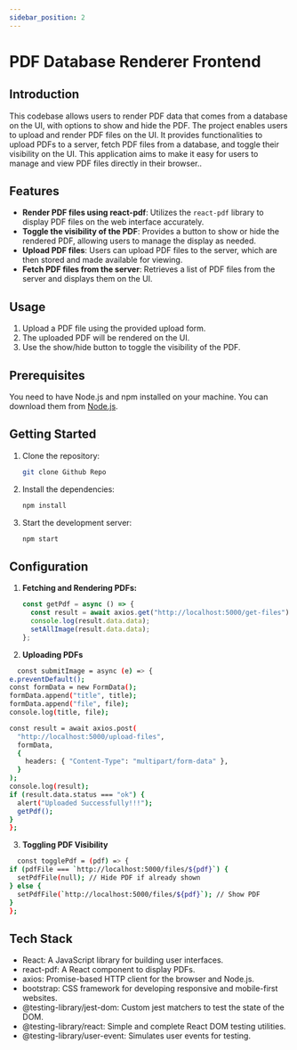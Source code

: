 ```yaml
---
sidebar_position: 2
---
```


# PDF Database Renderer Frontend

## Introduction

This codebase allows users to render PDF data that comes from a database on the UI, with options to show and hide the PDF. The project enables users to upload and render PDF files on the UI. It provides functionalities to upload PDFs to a server, fetch PDF files from a database, and toggle their visibility on the UI. This application aims to make it easy for users to manage and view PDF files directly in their browser..


## Features

- **Render PDF files using react-pdf**: Utilizes the `react-pdf` library to display PDF files on the web interface accurately.
- **Toggle the visibility of the PDF**: Provides a button to show or hide the rendered PDF, allowing users to manage the display as needed.
- **Upload PDF files**: Users can upload PDF files to the server, which are then stored and made available for viewing.
- **Fetch PDF files from the server**: Retrieves a list of PDF files from the server and displays them on the UI.

## Usage

1. Upload a PDF file using the provided upload form.
2. The uploaded PDF will be rendered on the UI.
3. Use the show/hide button to toggle the visibility of the PDF.

## Prerequisites

You need to have Node.js and npm installed on your machine. You can download them from [Node.js](https://nodejs.org/).

## Getting Started

1. Clone the repository:

    ```bash
    git clone Github Repo
    ```

2. Install the dependencies:

    ```bash
    npm install
    ```

3. Start the development server:

    ```bash
    npm start
    ```

## Configuration

1. **Fetching and Rendering PDFs:**

   ```javascript
   const getPdf = async () => {
     const result = await axios.get("http://localhost:5000/get-files");
     console.log(result.data.data);
     setAllImage(result.data.data);
   };

2. **Uploading PDFs**
  ```bash
    const submitImage = async (e) => {
  e.preventDefault();
  const formData = new FormData();
  formData.append("title", title);
  formData.append("file", file);
  console.log(title, file);

  const result = await axios.post(
    "http://localhost:5000/upload-files",
    formData,
    {
      headers: { "Content-Type": "multipart/form-data" },
    }
  );
  console.log(result);
  if (result.data.status === "ok") {
    alert("Uploaded Successfully!!!");
    getPdf();
  }
};
```

3. **Toggling PDF Visibility**
  ```bash
    const togglePdf = (pdf) => {
  if (pdfFile === `http://localhost:5000/files/${pdf}`) {
    setPdfFile(null); // Hide PDF if already shown
  } else {
    setPdfFile(`http://localhost:5000/files/${pdf}`); // Show PDF
  }
};
```

## Tech Stack
- React: A JavaScript library for building user interfaces.
- react-pdf: A React component to display PDFs.
- axios: Promise-based HTTP client for the browser and Node.js.
- bootstrap: CSS framework for developing responsive and mobile-first websites.
- @testing-library/jest-dom: Custom jest matchers to test the state of the DOM.
- @testing-library/react: Simple and complete React DOM testing utilities.
- @testing-library/user-event: Simulates user events for testing.

